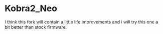 # Kobra2_Neo

I think this fork will contain a little life improvements and i will try this one a bit better than stock firmware.
